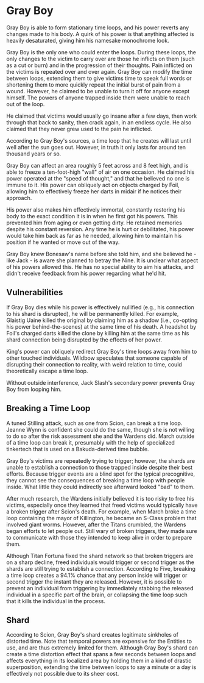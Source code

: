# Gray Boy
Gray Boy is able to form stationary time loops, and his power reverts any changes made to his body. A quirk of his power is that anything affected is heavily desaturated, giving him his namesake monochrome look. 

Gray Boy is the only one who could enter the loops. During these loops, the only changes to the victim to carry over are those he inflicts on them (such as a cut or burn) and in the progression of their thoughts. Pain inflicted on the victims is repeated over and over again. Gray Boy can modify the time between loops, extending them to give victims time to speak full words or shortening them to more quickly repeat the initial burst of pain from a wound. However, he claimed to be unable to turn it off for anyone except himself. The powers of anyone trapped inside them were unable to reach out of the loop.

He claimed that victims would usually go insane after a few days, then work through that back to sanity, then crack again, in an endless cycle. He also claimed that they never grew used to the pain he inflicted.

According to Gray Boy's sources, a time loop that he creates will last until well after the sun goes out. However, in truth it only lasts for around ten thousand years or so.

Gray Boy can affect an area roughly 5 feet across and 8 feet high, and is able to freeze a ten-foot-high "wall" of air on one occasion. He claimed his power operated at the "speed of thought," and that he believed no one is immune to it. His power can obliquely act on objects charged by Foil, allowing him to effectively freeze her darts in midair if he notices their approach.

His power also makes him effectively immortal, constantly restoring his body to the exact condition it is in when he first got his powers. This prevented him from aging or even getting dirty. He retained memories despite his constant reversion. Any time he is hurt or debilitated, his power would take him back as far as he needed, allowing him to maintain his position if he wanted or move out of the way.

Gray Boy knew Bonesaw's name before she told him, and she believed he - like Jack - is aware she planned to betray the Nine. It is unclear what aspect of his powers allowed this. He has no special ability to aim his attacks, and didn't receive feedback from his power regarding what he'd hit.

## Vulnerabilities
If Gray Boy dies while his power is effectively nullified (e.g., his connection to his shard is disrupted), he will be permanently killed. For example, Glaistig Uaine killed the original by claiming him as a shadow (i.e., co-opting his power behind-the-scenes) at the same time of his death. A headshot by Foil's charged darts killed the clone by killing him at the same time as his shard connection being disrupted by the effects of her power.

King's power can obliquely redirect Gray Boy's time loops away from him to other touched individuals. Wildbow speculates that someone capable of disrupting their connection to reality, with weird relation to time, could theoretically escape a time loop.

Without outside interference, Jack Slash's secondary power prevents Gray Boy from looping him.

## Breaking a Time Loop
A tuned Stilling attack, such as one from Scion, can break a time loop. Jeanne Wynn is confident she could do the same, though she is not willing to do so after the risk assessment she and the Wardens did. March outside of a time loop can break it, presumably with the help of specialized tinkertech that is used on a Bakuda-derived time bubble.

Gray Boy's victims are repeatedly trying to trigger; however, the shards are unable to establish a connection to those trapped inside despite their best efforts. Because trigger events are a blind spot for the typical precognitive, they cannot see the consequences of breaking a time loop with people inside. What little they could indirectly see afterward looked "bad" to them.

After much research, the Wardens initially believed it is too risky to free his victims, especially once they learned that freed victims would typically have a broken trigger after Scion's death. For example, when March broke a time loop containing the mayor of Killington, he became an S-Class problem that involved giant worms. However, after the Titans crumbled, the Wardens began efforts to let people out. Still wary of broken triggers, they made sure to communicate with those they intended to keep alive in order to prepare them.

Although Titan Fortuna fixed the shard network so that broken triggers are on a sharp decline, freed individuals would trigger or second trigger as the shards are still trying to establish a connection. According to Five, breaking a time loop creates a 94.1% chance that any person inside will trigger or second trigger the instant they are released. However, it is possible to prevent an individual from triggering by immediately stabbing the released individual in a specific part of the brain, or collapsing the time loop such that it kills the individual in the process.

## Shard
According to Scion, Gray Boy's shard creates legitimate sinkholes of distorted time. Note that temporal powers are expensive for the Entities to use, and are thus extremely limited for them. Although Gray Boy's shard can create a time distortion effect that spans a few seconds between loops and affects everything in its localized area by holding them in a kind of drastic superposition, extending the time between loops to say a minute or a day is effectively not possible due to its sheer cost.
